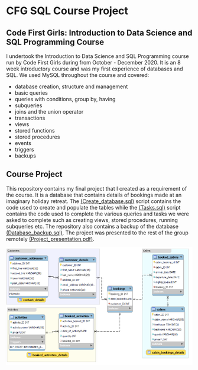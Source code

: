# CFG SQL Course Project

## Code First Girls: Introduction to Data Science and SQL Programming Course
I undertook the Introduction to Data Science and SQL Programming course run by Code First Girls during from October - December 2020. It is an 8 week introductory course and was my first experience of databases and SQL. We used MySQL throughout the course and covered:

- database creation, structure and management  
- basic queries  
- queries with conditions, group by, having    
- subqueries  
- joins and the union operator  
- transactions  
- views  
- stored functions  
- stored procedures  
- events  
- triggers  
- backups 

## Course Project
This repository contains my final project that I created as a requirement of the course. It is a database that contains details of bookings made at an imaginary holiday retreat. The [(Create_database.sql)](Create_Database.sql) script contains the code used to create and populate the tables while the [(Tasks.sql)](tasks.sql) script contains the code used to complete the various queries and tasks we were asked to complete such as creating views, stored procedures, running subqueries etc. The repository also contains a backup of the database [(Database_backup.sql)](resort_backup.sql). 
The project was presented to the rest of the group remotely [(Project_presentation.pdf)](Presentation.pdf).

![(Database_diagram.png)](db_diagram.png)